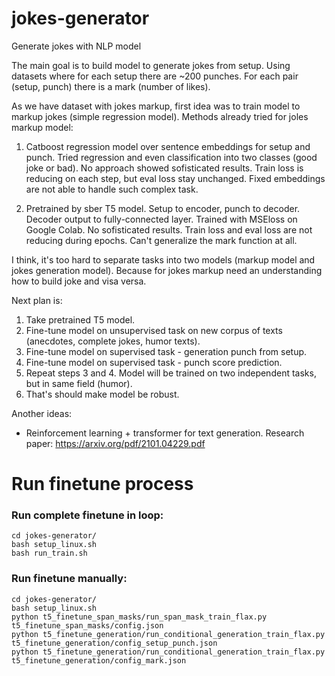 # jokes-generator
Generate jokes with NLP model

The main goal is to build model to generate jokes from setup.
Using datasets where for each setup there are ~200 punches. For each pair (setup, punch) there is a mark (number of likes).

As we have dataset with jokes markup, first idea was to train model to markup jokes (simple regression model).
Methods already tried for joles markup model:
  1. Catboost regression model over sentence embeddings for setup and punch. 
    Tried regression and even classification into two classes (good joke or bad). 
    No approach showed sofisticated results. Train loss is reducing on each step, but eval loss stay unchanged.
    Fixed embeddings are not able to handle such complex task.
    
  2. Pretrained by sber T5 model. Setup to encoder, punch to decoder. 
    Decoder output to fully-connected layer. Trained with MSEloss on Google Colab.
    No sofisticated results. Train loss and eval loss are not reducing during epochs.
    Can't generalize the mark function at all.

 
I think, it's too hard to separate tasks into two models (markup model and jokes generation model). 
Because for jokes markup need an understanding how to build joke and visa versa.

Next plan is:
1. Take pretrained T5 model.
2. Fine-tune model on unsupervised task on new corpus of texts (anecdotes, complete jokes, humor texts).
3. Fine-tune model on supervised task - generation punch from setup.
4. Fine-tune model on supervised task - punch score prediction.
5. Repeat steps 3 and 4. Model will be trained on two independent tasks, but in same field (humor). 
6. That's should make model be robust.


Another ideas:
- Reinforcement learning + transformer for text generation. Research paper: https://arxiv.org/pdf/2101.04229.pdf


# Run finetune process
### Run complete finetune in loop:
```
cd jokes-generator/
bash setup_linux.sh
bash run_train.sh
```

### Run finetune manually:
```
cd jokes-generator/
bash setup_linux.sh
python t5_finetune_span_masks/run_span_mask_train_flax.py t5_finetune_span_masks/config.json
python t5_finetune_generation/run_conditional_generation_train_flax.py t5_finetune_generation/config_setup_punch.json
python t5_finetune_generation/run_conditional_generation_train_flax.py t5_finetune_generation/config_mark.json
```